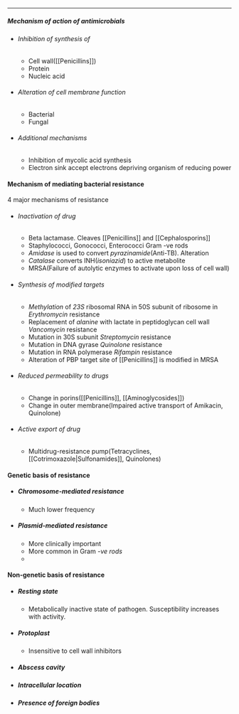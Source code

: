 ___
##### Mechanism of action of antimicrobials
- ###### Inhibition of synthesis of
	- Cell wall([[Penicillins]])
	- Protein
	- Nucleic acid
- ###### Alteration of cell membrane function
	- Bacterial 
	- Fungal
- ###### Additional mechanisms
	- Inhibition of mycolic acid synthesis
	- Electron sink accept electrons depriving organism of reducing power

#### Mechanism of mediating bacterial resistance
4 major mechanisms of resistance
- ###### Inactivation of drug
	- Beta lactamase. Cleaves [[Penicillins]] and [[Cephalosporins]]
	- Staphylococci, Gonococci, Enterococci Gram -ve rods
	- *Amidase* is used to convert *pyrazinamide*(Anti-TB). Alteration
	- *Catalase* converts INH(*isoniazid*) to active metabolite
	- MRSA(Failure of autolytic enzymes to activate upon loss of cell wall)
- ###### Synthesis of modified targets
	- *Methylation* of *23S* ribosomal RNA in 50S subunit of ribosome in *Erythromycin* resistance
	- Replacement of *alanine* with lactate in peptidoglycan cell wall *Vancomycin* resistance
	- Mutation in 30S subunit *Streptomycin* resistance
	- Mutation in DNA gyrase *Quinolone* resistance
	- Mutation in RNA polymerase *Rifampin* resistance
	- Alteration of PBP target site of [[Penicillins]] is modified in MRSA
- ###### Reduced permeability to drugs
	- Change in porins([[Penicillins]], [[Aminoglycosides]])
	- Change in outer membrane(Impaired active transport of Amikacin, Quinolone)
- ###### Active export of drug
	- Multidrug-resistance pump(Tetracyclines, [[Cotrimoxazole|Sulfonamides]], Quinolones)
#### Genetic basis of resistance
- ##### Chromosome-mediated resistance
	- Much lower frequency
- ##### Plasmid-mediated resistance
	- More clinically important
	- More common in Gram *-ve rods*
	- 
#### Non-genetic basis of resistance
- ##### Resting state
	- Metabolically inactive state of pathogen. Susceptibility increases with activity.
- ##### Protoplast
	- Insensitive to cell wall inhibitors 
- ##### Abscess cavity
- ##### Intracellular location
- ##### Presence of foreign bodies